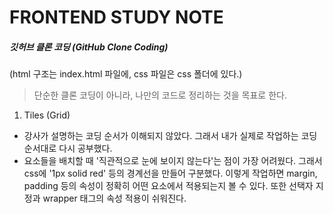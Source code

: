 # FRONTEND STUDY NOTE

##### 깃허브 클론 코딩 (GitHub Clone Coding)

(html 구조는 index.html 파일에, css 파일은 css 폴더에 있다.)

> 단순한 클론 코딩이 아니라, 나만의 코드로 정리하는 것을 목표로 한다.

1. Tiles (Grid)

- 강사가 설명하는 코딩 순서가 이해되지 않았다. 그래서 내가 실제로 작업하는 코딩 순서대로 다시 공부했다.
- 요소들을 배치할 때 '직관적으로 눈에 보이지 않는다'는 점이 가장 어려웠다. 그래서 css에 '1px solid red' 등의 경계선을 만들어 구분했다. 이렇게 작업하면 margin, padding 등의 속성이 정확히 어떤 요소에서 적용되는지 볼 수 있다. 또한 선택자 지정과 wrapper 태그의 속성 적용이 쉬워진다.
